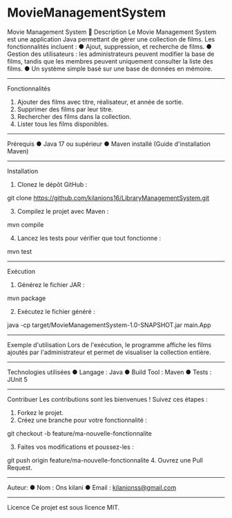 # MovieManagementSystem
Movie Management System 🎥
Description
Le Movie Management System est une application Java permettant de gérer une collection de films. Les fonctionnalités incluent :
●	Ajout, suppression, et recherche de films.
●	Gestion des utilisateurs : les administrateurs peuvent modifier la base de films, tandis que les membres peuvent uniquement consulter la liste des films.
●	Un système simple basé sur une base de données en mémoire.
________________________________________
Fonctionnalités
1.	Ajouter des films avec titre, réalisateur, et année de sortie.
2.	Supprimer des films par leur titre.
3.	Rechercher des films dans la collection.
4.	Lister tous les films disponibles.
________________________________________
Prérequis
●	Java 17 ou supérieur
●	Maven installé (Guide d'installation Maven)
________________________________________
Installation
1. Clonez le dépôt GitHub :

git clone https://github.com/kilanions16/LibraryManagementSystem.git    


3. Compilez le projet avec Maven :

mvn compile

4. Lancez les tests pour vérifier que tout fonctionne :

mvn test

________________________________________
Exécution
1. Générez le fichier JAR :

mvn package

2.	Exécutez le fichier généré :

java -cp target/MovieManagementSystem-1.0-SNAPSHOT.jar main.App
	
________________________________________
Exemple d'utilisation
Lors de l'exécution, le programme affiche les films ajoutés par l'administrateur et permet de visualiser la collection entière.
________________________________________
Technologies utilisées
●	Langage : Java
●	Build Tool : Maven
●	Tests : JUnit 5
________________________________________
Contribuer
Les contributions sont les bienvenues ! Suivez ces étapes :
1.	Forkez le projet.
2.	Créez une branche pour votre fonctionnalité :

git checkout -b feature/ma-nouvelle-fonctionnalite

3. Faites vos modifications et poussez-les :

git push origin feature/ma-nouvelle-fonctionnalite
4.	Ouvrez une Pull Request.
________________________________________
Auteur:
●	Nom : Ons kilani
●	Email : kilanionss@gmail.com
________________________________________
Licence
Ce projet est sous licence MIT.


